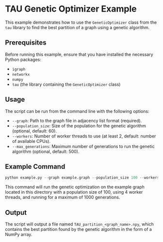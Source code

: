 # TAU Genetic Optimizer Example

This example demonstrates how to use the `GeneticOptimizer` class from the `tau` library to find the best partition of a graph using a genetic algorithm.

## Prerequisites

Before running this example, ensure that you have installed the necessary Python packages:

- `igraph`
- `networkx`
- `numpy`
- `tau` (the library containing the `GeneticOptimizer` class)

## Usage
The script can be run from the command line with the following options:

- `--graph`: Path to the graph file in adjacency list format (required).
- `--population_size`: Size of the population for the genetic algorithm (optional, default: 60).
- `--workers`: Number of worker threads to use (at least 2, default: number of available CPUs).
- `--max_generations`: Maximum number of generations to run the genetic algorithm (optional, default: 500).

## Example Command
```python
python example.py --graph example.graph --population_size 100 --workers 4 --max_generations 1000
```

This command will run the genetic optimization on the example graph located in this directory with a population size of 100, using 4 worker threads, and running for a maximum of 1000 generations.

## Output

The script will output a file named `TAU_partition_<graph_name>.npy`, which contains the best partition found by the genetic algorithm in the form of a NumPy array.